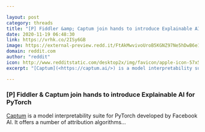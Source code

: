 ```yaml
---

layout: post
category: threads
title: "[P] Fiddler &amp; Captum join hands to introduce Explainable AI for PyTorch"
date: 2020-11-19 06:48:30
link: https://vrhk.co/2ISy6GB
image: https://external-preview.redd.it/FtAkMwvivoUroB5KGNZ97Ne5hDwB6e1Gc6sQ0Bfx-Qc.jpg?width=1000&height=523.560209424&auto=webp&crop=1000:523.560209424,smart&s=78e9739878e9557527d3e4e637cb96784ffc9cd0
domain: reddit.com
author: "reddit"
icon: http://www.redditstatic.com/desktop2x/img/favicon/apple-icon-57x57.png
excerpt: "[Captum](<https://captum.ai/>) is a model interpretability suite for PyTorch developed by Facebook AI. It offers a number of attribution algorithms..."

---
```


### [P] Fiddler &amp; Captum join hands to introduce Explainable AI for PyTorch

[Captum](<https://captum.ai/>) is a model interpretability suite for PyTorch developed by Facebook AI. It offers a number of attribution algorithms...